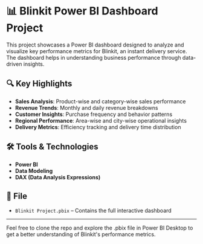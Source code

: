 # 📊 Blinkit Power BI Dashboard Project

This project showcases a Power BI dashboard designed to analyze and visualize key performance metrics for Blinkit, an instant delivery service. The dashboard helps in understanding business performance through data-driven insights.

## 🔍 Key Highlights

- **Sales Analysis**: Product-wise and category-wise sales performance
- **Revenue Trends**: Monthly and daily revenue breakdowns
- **Customer Insights**: Purchase frequency and behavior patterns
- **Regional Performance**: Area-wise and city-wise operational insights
- **Delivery Metrics**: Efficiency tracking and delivery time distribution

## 🛠 Tools & Technologies

- **Power BI**
- **Data Modeling**
- **DAX (Data Analysis Expressions)**

## 📁 File

- `Blinkit Project.pbix` – Contains the full interactive dashboard

---

Feel free to clone the repo and explore the .pbix file in Power BI Desktop to get a better understanding of Blinkit's performance metrics.
